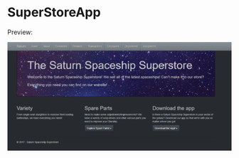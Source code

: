 # SuperStoreApp


Preview:

![alt text](https://github.com/nathanjrice/nathanjrice.github.io/blob/master/img/portfolio/fullsize/Spaceship.PNG)
